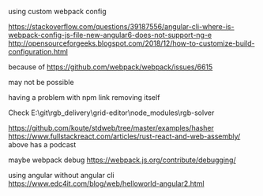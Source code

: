 using custom webpack config

https://stackoverflow.com/questions/39187556/angular-cli-where-is-webpack-config-js-file-new-angular6-does-not-support-ng-e
http://opensourceforgeeks.blogspot.com/2018/12/how-to-customize-build-configuration.html

because of 
https://github.com/webpack/webpack/issues/6615

may not be possible

having a problem with npm link removing itself

Check E:\git\rgb_delivery\grid-editor\node_modules\rgb-solver



https://github.com/koute/stdweb/tree/master/examples/hasher
https://www.fullstackreact.com/articles/rust-react-and-web-assembly/
above has a podcast



maybe webpack debug
https://webpack.js.org/contribute/debugging/



using angular without angular cli 
https://www.edc4it.com/blog/web/helloworld-angular2.html

